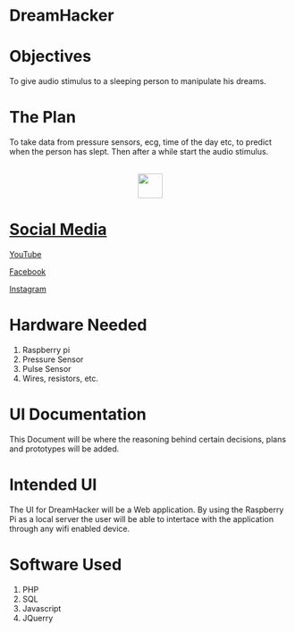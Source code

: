 # DreamHacker

# Objectives
To give audio stimulus to a sleeping person to manipulate his dreams.

# The Plan
To take data from pressure sensors, ecg, time of the day etc, to predict when the person has slept.
Then after a while start the audio stimulus.

<p align="center">
   </br>
   <a href="https://www.facebook.com/Dream-Hacker-103619898510175"><img  src="Downloads/fb_logo.png"  width="44" height="44">

# Social Media

[YouTube](https://www.youtube.com/channel/UCoZ31rXYGIltQAecAKzutBQ)

[Facebook](https://www.facebook.com/Dream-Hacker-103619898510175)

[Instagram](https://www.instagram.com/proj_dreamhacker/)

# Hardware Needed
1. Raspberry pi
1. Pressure Sensor
1. Pulse Sensor
1. Wires, resistors, etc.

# UI Documentation 
This Document will be where the reasoning behind certain decisions, plans and prototypes will be added. 

# Intended UI
The UI for DreamHacker will be a Web application. By using the Raspberry Pi as a local server the user will be able to intertace with the application through any wifi enabled device.  

# Software Used 
1. PHP
1. SQL
1. Javascript
1. JQuerry


